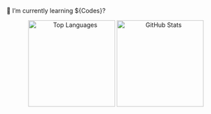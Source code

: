 🌱 I’m currently learning ${Codes}?
<div align="center">
  <img height="200" src="https://github-readme-stats.vercel.app/api/top-langs/?username=flourineV&layout=compact&theme=radical&border_radius=10" alt="Top Languages">
  <img height="200" src="https://github-readme-stats.vercel.app/api?username=flourineV&show_icons=true&theme=radical&border_radius=10" alt="GitHub Stats">
</div>
<!--
**flourineV/FlourineV** is a ✨ _special_ ✨ repository because its `README.md` (this file) appears on your GitHub profile.

Here are some ideas to get you started:

- 🔭 I’m currently working on ...
- 🌱 I’m currently learning ...
- 👯 I’m looking to collaborate on ...
- 🤔 I’m looking for help with ...
- 💬 Ask me about ...
- 📫 How to reach me: ...
- 😄 Pronouns: ...
- ⚡ Fun fact: ...
-->

